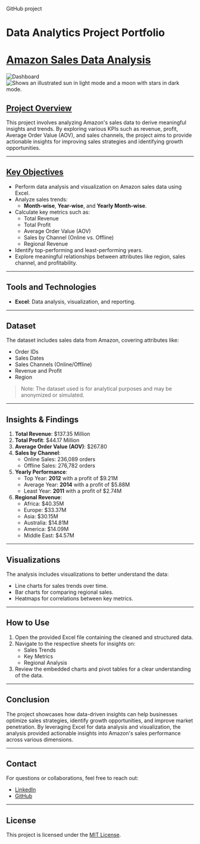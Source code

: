 GitHub project

# Data Analytics Project Portfolio
# <ins> Amazon Sales Data Analysis </ins>
<img src="C:\Users\fathi\OneDrive\Pictures\Screenshots\Amazon DB.png" alt="Dashboard">
<picture>
  <source media="(prefers-color-scheme: dark)" srcset="[https://drive.google.com/file/d/1HTz5Bl5jyPbfJrBJDbc0genmrWlBKQgD/view?usp=sharing]">
  <source media="(prefers-color-scheme: light)" srcset="https://user-images.githubusercontent.com/25423296/163456779-a8556205-d0a5-45e2-ac17-42d089e3c3f8.png">
  <img alt="Shows an illustrated sun in light mode and a moon with stars in dark mode." src="https://user-images.githubusercontent.com/25423296/163456779-a8556205-d0a5-45e2-ac17-42d089e3c3f8.png">
</picture>

## <ins> Project Overview </ins>
This project involves analyzing Amazon's sales data to derive meaningful insights and trends. By exploring various KPIs such as revenue, profit, Average Order Value (AOV), and sales channels, the project aims to provide actionable insights for improving sales strategies and identifying growth opportunities.

---

## <ins> Key Objectives </ins>
- Perform data analysis and visualization on Amazon sales data using Excel.
- Analyze sales trends:
  - **Month-wise**, **Year-wise**, and **Yearly Month-wise**.
- Calculate key metrics such as:
  - Total Revenue
  - Total Profit
  - Average Order Value (AOV)
  - Sales by Channel (Online vs. Offline)
  - Regional Revenue
- Identify top-performing and least-performing years.
- Explore meaningful relationships between attributes like region, sales channel, and profitability.

---

## Tools and Technologies
- **Excel**: Data analysis, visualization, and reporting.

---

## Dataset
The dataset includes sales data from Amazon, covering attributes like:
- Order IDs
- Sales Dates
- Sales Channels (Online/Offline)
- Revenue and Profit
- Region

> Note: The dataset used is for analytical purposes and may be anonymized or simulated.

---

## Insights & Findings
1. **Total Revenue**: $137.35 Million
2. **Total Profit**: $44.17 Million
3. **Average Order Value (AOV)**: $267.80
4. **Sales by Channel**:
   - Online Sales: 236,089 orders
   - Offline Sales: 276,782 orders
5. **Yearly Performance**:
   - Top Year: **2012** with a profit of $9.21M
   - Average Year: **2014** with a profit of $5.88M
   - Least Year: **2011** with a profit of $2.74M
6. **Regional Revenue**:
   - Africa: $40.35M
   - Europe: $33.37M
   - Asia: $30.15M
   - Australia: $14.81M
   - America: $14.09M
   - Middle East: $4.57M

---

## Visualizations
The analysis includes visualizations to better understand the data:
- Line charts for sales trends over time.
- Bar charts for comparing regional sales.
- Heatmaps for correlations between key metrics.

---

## How to Use
1. Open the provided Excel file containing the cleaned and structured data.
2. Navigate to the respective sheets for insights on:
   - Sales Trends
   - Key Metrics
   - Regional Analysis
3. Review the embedded charts and pivot tables for a clear understanding of the data.

---

## Conclusion
The project showcases how data-driven insights can help businesses optimize sales strategies, identify growth opportunities, and improve market penetration. By leveraging Excel for data analysis and visualization, the analysis provided actionable insights into Amazon's sales performance across various dimensions.

---

## Contact
For questions or collaborations, feel free to reach out:
- [LinkedIn](www.linkedin.com/in/nf-103593288)
- [GitHub](https://github.com/NisharFathima)

---

## License
This project is licensed under the [MIT License](LICENSE).
